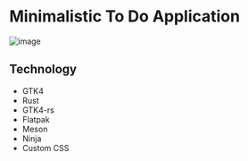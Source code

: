 # Minimalistic To Do Application 
![image](https://user-images.githubusercontent.com/42486737/111228954-17fab280-860b-11eb-8767-bcd0392fcd39.png)


## Technology 
- GTK4 
- Rust 
- GTK4-rs 
- Flatpak 
- Meson 
- Ninja 
- Custom CSS 
